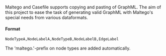 Maltego and Casefile supports copying and pasting of GraphML. The aim of this project to ease the task
of generating valid GraphML with Maltego's special needs from various dataformats.

#### Format

<code>NodeTypeA,NodeLabelA,NodeTypeB,NodeLabelB,EdgeLabel</code>

The 'maltego.'-prefix on node types are added automatically.